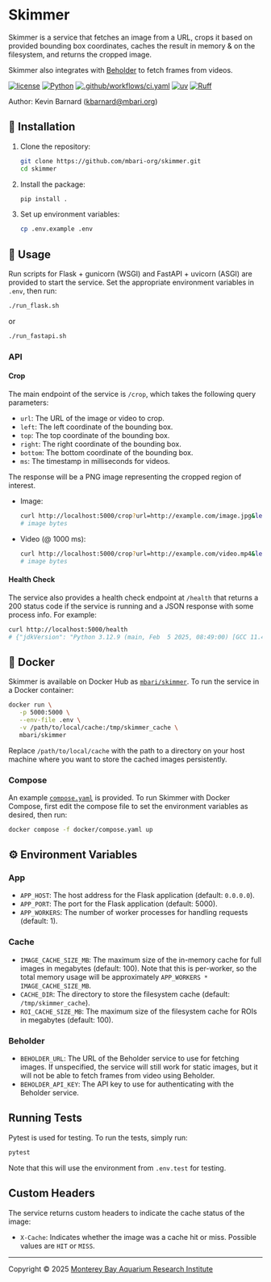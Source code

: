 # Skimmer

Skimmer is a service that fetches an image from a URL, crops it based on provided bounding box coordinates, caches the result in memory & on the filesystem, and returns the cropped image.

Skimmer also integrates with [Beholder](https://github.com/mbari-org/beholder) to fetch frames from videos.

[![license](https://img.shields.io/badge/license-MIT-blue.svg)](https://opensource.org/licenses/MIT)
[![Python](https://img.shields.io/badge/language-Python-blue.svg)](https://www.python.org/downloads/)
[![.github/workflows/ci.yaml](https://github.com/mbari-org/skimmer/actions/workflows/ci.yaml/badge.svg)](https://github.com/mbari-org/skimmer/actions/workflows/ci.yaml)
[![uv](https://img.shields.io/endpoint?url=https://raw.githubusercontent.com/astral-sh/uv/main/assets/badge/v0.json)](https://github.com/astral-sh/uv)
[![Ruff](https://img.shields.io/endpoint?url=https://raw.githubusercontent.com/astral-sh/ruff/main/assets/badge/v2.json)](https://docs.astral.sh/ruff/)

Author: Kevin Barnard ([kbarnard@mbari.org](mailto:kbarnard@mbari.org))

## :hammer: Installation
1. Clone the repository:
   ```sh
   git clone https://github.com/mbari-org/skimmer.git
   cd skimmer
   ```

2. Install the package:
   ```sh
   pip install .
   ```

3. Set up environment variables:
   ```sh
   cp .env.example .env
   ```

## :rocket: Usage

Run scripts for Flask + gunicorn (WSGI) and FastAPI + uvicorn (ASGI) are provided to start the service. Set the appropriate environment variables in `.env`, then run:
```sh
./run_flask.sh
```
or
```sh
./run_fastapi.sh
```

### API

#### Crop

The main endpoint of the service is `/crop`, which takes the following query parameters:
- `url`: The URL of the image or video to crop.
- `left`: The left coordinate of the bounding box.
- `top`: The top coordinate of the bounding box.
- `right`: The right coordinate of the bounding box.
- `bottom`: The bottom coordinate of the bounding box.
- `ms`: The timestamp in milliseconds for videos.

The response will be a PNG image representing the cropped region of interest.

- Image:
   ```sh
   curl http://localhost:5000/crop?url=http://example.com/image.jpg&left=0&top=0&right=100&bottom=100
   # image bytes
   ```

- Video (@ 1000 ms):
   ```sh
   curl http://localhost:5000/crop?url=http://example.com/video.mp4&left=0&top=0&right=100&bottom=100&ms=1000
   # image bytes
   ```

#### Health Check

The service also provides a health check endpoint at `/health` that returns a 200 status code if the service is running and a JSON response with some process info. For example:
```sh
curl http://localhost:5000/health
# {"jdkVersion": "Python 3.12.9 (main, Feb  5 2025, 08:49:00) [GCC 11.4.0]", "availableProcessors": 20, "freeMemory": 28491902976, "maxMemory": 33434419200, "totalMemory": 33434419200, "application": "skimmer", "version": "0.1.0", "description": "ROI Service"}
```

## :whale: Docker

Skimmer is available on Docker Hub as [`mbari/skimmer`](https://hub.docker.com/repository/docker/mbari/skimmer). To run the service in a Docker container:

```sh
docker run \
   -p 5000:5000 \
   --env-file .env \
   -v /path/to/local/cache:/tmp/skimmer_cache \
   mbari/skimmer
```

Replace `/path/to/local/cache` with the path to a directory on your host machine where you want to store the cached images persistently.

### Compose

An example [`compose.yaml`](docker/compose.yaml) is provided. To run Skimmer with Docker Compose, first edit the compose file to set the environment variables as desired, then run:
```sh
docker compose -f docker/compose.yaml up
```

## :gear: Environment Variables

### App
- `APP_HOST`: The host address for the Flask application (default: `0.0.0.0`).
- `APP_PORT`: The port for the Flask application (default: 5000).
- `APP_WORKERS`: The number of worker processes for handling requests (default: 1).

### Cache
- `IMAGE_CACHE_SIZE_MB`: The maximum size of the in-memory cache for full images in megabytes (default: 100). Note that this is per-worker, so the total memory usage will be approximately `APP_WORKERS * IMAGE_CACHE_SIZE_MB`.
- `CACHE_DIR`: The directory to store the filesystem cache (default: `/tmp/skimmer_cache`).
- `ROI_CACHE_SIZE_MB`: The maximum size of the filesystem cache for ROIs in megabytes (default: 100).

### Beholder
- `BEHOLDER_URL`: The URL of the Beholder service to use for fetching images. If unspecified, the service will still work for static images, but it will not be able to fetch frames from video using Beholder.
- `BEHOLDER_API_KEY`: The API key to use for authenticating with the Beholder service.

## Running Tests

Pytest is used for testing. To run the tests, simply run:
```sh
pytest
```

Note that this will use the environment from `.env.test` for testing.

## Custom Headers
The service returns custom headers to indicate the cache status of the image:
- `X-Cache`: Indicates whether the image was a cache hit or miss. Possible values are `HIT` or `MISS`.

---

Copyright &copy; 2025 [Monterey Bay Aquarium Research Institute](https://mbari.org/)